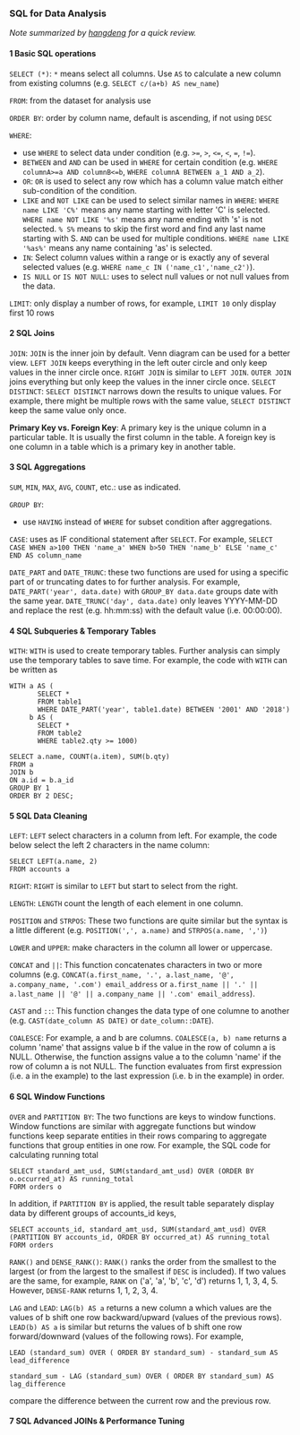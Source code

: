### SQL for Data Analysis

*Note summarized by [hangdeng](https://www.linkedin.com/in/hangdeng?trk=public_profile_browsemap_mini-profile_title) for a quick review.*

#### 1 Basic SQL operations

`SELECT (*)`: `*` means select all columns. Use `AS` to calculate a new column from existing columns (e.g. `SELECT c/(a+b) AS new_name`)

`FROM`: from the dataset for analysis use

`ORDER BY`: order by column name, default is ascending, if not using `DESC` 

`WHERE`:
  - use `WHERE` to select data under condition (e.g. `>=`, `>`, `<=`, `<`, `=`, `!=`). 
  - `BETWEEN` and `AND` can be used in `WHERE` for certain condition (e.g. `WHERE columnA>=a AND columnB<=b`, `WHERE columnA BETWEEN a_1 AND a_2`).
  - `OR`: `OR` is used to select any row which has a column value match either sub-condition of the condition.
  - `LIKE` and `NOT LIKE` can be used to select similar names in `WHERE`: `WHERE name LIKE 'C%'` means any name starting with letter 'C' is selected. `WHERE name NOT LIKE '%s'` means any name ending with 's' is not selected. `% S%` means to skip the first word and find any last name starting with S. `AND` can be used for multiple conditions. `WHERE name LIKE '%as%'` means any name containing 'as' is selected. 
  - `IN`: Select column values within a range or is exactly any of several selected values (e.g. `WHERE name_c IN ('name_c1','name_c2')`).
  - `IS NULL` or `IS NOT NULL`: uses to select null values or not null values from the data.
  
`LIMIT`: only display a number of rows, for example, `LIMIT 10` only display first 10 rows

#### 2 SQL Joins

`JOIN`: `JOIN` is the inner join by default. Venn diagram can be used for a better view. `LEFT JOIN` keeps everything in the left outer circle and only keep values in the inner circle once. `RIGHT JOIN` is similar to `LEFT JOIN`. `OUTER JOIN` joins everything but only keep the values in the inner circle once.
`SELECT DISTINCT`: `SELECT DISTINCT` narrows down the results to unique values. For example, there might be multiple rows with the same value, `SELECT DISTINCT` keep the same value only once. 
 
 **Primary Key vs. Foreign Key**: A primary key is the unique column in a particular table. It is usually the first column in the table. A     foreign key is one column in a table which is a primary key in another table.

#### 3 SQL Aggregations

`SUM`, `MIN`, `MAX`, `AVG`, `COUNT`, etc.: use as indicated.

`GROUP BY`:
  - use `HAVING` instead of `WHERE` for subset condition after aggregations.

`CASE`: uses as IF conditional statement after `SELECT`. For example, `SELECT CASE WHEN a>100 THEN 'name_a' WHEN b>50 THEN 'name_b' ELSE 'name_c' END AS column_name`

`DATE_PART` and `DATE_TRUNC`: these two functions are used for using a specific part of or truncating dates to for further analysis. For example, `DATE_PART('year', data.date)` with `GROUP_BY data.date` groups date with the same year. `DATE_TRUNC('day', data.date)` only leaves YYYY-MM-DD and replace the rest (e.g. hh:mm:ss) with the default value (i.e. 00:00:00).

#### 4 SQL Subqueries & Temporary Tables

`WITH`: `WITH` is used to create temporary tables. Further analysis can simply use the temporary tables to save time. For example, the code with `WITH` can be written as
```
WITH a AS (
       SELECT *
       FROM table1
       WHERE DATE_PART('year', table1.date) BETWEEN '2001' AND '2018')
     b AS (
       SELECT *
       FROM table2
       WHERE table2.qty >= 1000)
       
SELECT a.name, COUNT(a.item), SUM(b.qty)
FROM a
JOIN b
ON a.id = b.a_id
GROUP BY 1
ORDER BY 2 DESC;
```

#### 5 SQL Data Cleaning

`LEFT`: `LEFT` select characters in a column from left. For example, the code below select the left 2 characters in the name column:
```
SELECT LEFT(a.name, 2)
FROM accounts a
```

`RIGHT`: `RIGHT` is similar to `LEFT` but start to select from the right.

`LENGTH`: `LENGTH` count the length of each element in one column.

`POSITION` and `STRPOS`: These two functions are quite similar but the syntax is a little different (e.g. `POSITION(',', a.name)` and `STRPOS(a.name, ',')`)

`LOWER` and `UPPER`: make characters in the column all lower or uppercase.

`CONCAT` and `||`: This function concatenates characters in two or more columns (e.g. `CONCAT(a.first_name, '.', a.last_name, '@', a.company_name, '.com') email_address` or `a.first_name || '.' || a.last_name || '@' || a.company_name || '.com' email_address`).

`CAST` and `::`: This function changes the data type of one columne to another (e.g. `CAST(date_column AS DATE)` or `date_column::DATE`).

`COALESCE`: For example, a and b are columns. `COALESCE(a, b) name` returns a column 'name' that assigns value b if the value in the row of column a is NULL. Otherwise, the function assigns value a to the column 'name' if the row of column a is not NULL. The function evaluates from first expression (i.e. a in the example)  to the last expression (i.e. b in the example) in order.

#### 6 SQL Window Functions
`OVER` and `PARTITION BY`: The two functions are keys to window functions. Window functions are similar with aggregate functions but window functions keep separate entities in their rows comparing to aggregate functions that group entities in one row.
For example, the SQL code for calculating running total
```
SELECT standard_amt_usd, SUM(standard_amt_usd) OVER (ORDER BY o.occurred_at) AS running_total
FORM orders o
```

In addition, if `PARTITION BY` is applied, the result table separately display data by different groups of accounts_id keys, 

```
SELECT accounts_id, standard_amt_usd, SUM(standard_amt_usd) OVER (PARTITION BY accounts_id, ORDER BY occurred_at) AS running_total
FORM orders 
```

`RANK()` and `DENSE_RANK()`: `RANK()` ranks the order from the smallest to the largest (or from the largest to the smallest if `DESC` is included). If two values are the same, for example, `RANK` on ('a', 'a', 'b', 'c', 'd') returns 1, 1, 3, 4, 5. However, `DENSE-RANK` returns 1, 1, 2, 3, 4. 

`LAG` and `LEAD`: `LAG(b) AS a` returns a new column a which values are the values of b shift one row backward/upward (values of the previous rows). `LEAD(b) AS a` is similar but returns the values of b shift one row forward/downward (values of the following rows).
For example,
```
LEAD (standard_sum) OVER ( ORDER BY standard_sum) - standard_sum AS lead_difference
```
```
standard_sum - LAG (standard_sum) OVER ( ORDER BY standard_sum) AS lag_difference
```
compare the difference between the current row and the previous row.

#### 7 SQL Advanced JOINs & Performance Tuning
